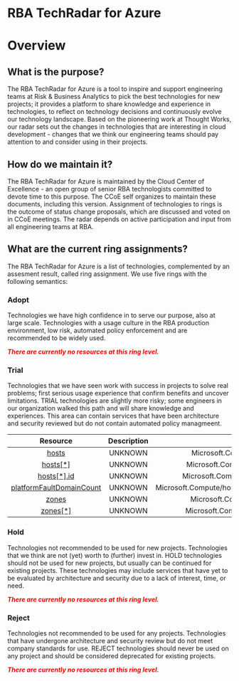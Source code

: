 
RBA TechRadar for Azure
=======================

# Overview

## What is the purpose?


The RBA TechRadar for Azure is a tool to inspire and support engineering teams at Risk & Business Analytics to pick the best technologies for new projects; it provides a platform to share knowledge and experience in technologies, to reflect on technology decisions and continuously evolve our technology landscape.  Based on the pioneering work at Thought Works, our radar sets out the changes in technologies that are interesting in cloud development - changes that we think our engineering teams should pay attention to and consider using in their projects.
## How do we maintain it?


The RBA TechRadar for Azure is maintained by the Cloud Center of Excellence - an open group of senior RBA technologists committed to devote time to this purpose.  The CCoE self organizes to maintain these documents, including this version.  Assignment of technologies to rings is the outcome of status change proposals, which are discussed and voted on in CCoE meetings.  The radar depends on active participation and input from all engineering teams at RBA.
## What are the current ring assignments?


The RBA TechRadar for Azure is a list of technologies, complemented by an assesment result, called ring assignment.  We use five rings with the following semantics:
### Adopt


Technologies we have high confidence in to serve our purpose, also at large scale.  Technologies with a usage culture in the RBA production environment, low risk, automated policy enforcement and are recommended to be widely used.  
  
***<font color="red"> There are currently no resources at this ring level. </font>***
### Trial


Technologies that we have seen work with success in projects to solve real problems;  first serious usage experience that confirm benefits and uncover limitations.  TRIAL technologies are slightly more risky; some engineers in our organization walked this path and will share knowledge and experiences.  This area can contain services that have been architecture and security reviewed but do not contain automated policy managmeent.  

|Resource|Description|Path|Status|
| :---: | :---: | :---: | :---: |
|[hosts](https://github.com/openrba/python-azure-techradar/tree/master/Microsoft.Compute/hostGroups/hosts)|UNKNOWN|Microsoft.Compute/hostGroups/hosts|TRIAL|
|[hosts[*]](https://github.com/openrba/python-azure-techradar/tree/master/Microsoft.Compute/hostGroups/hosts[*])|UNKNOWN|Microsoft.Compute/hostGroups/hosts[*]|TRIAL|
|[hosts[*].id](https://github.com/openrba/python-azure-techradar/tree/master/Microsoft.Compute/hostGroups/hosts[*].id)|UNKNOWN|Microsoft.Compute/hostGroups/hosts[*].id|TRIAL|
|[platformFaultDomainCount](https://github.com/openrba/python-azure-techradar/tree/master/Microsoft.Compute/hostGroups/platformFaultDomainCount)|UNKNOWN|Microsoft.Compute/hostGroups/platformFaultDomainCount|TRIAL|
|[zones](https://github.com/openrba/python-azure-techradar/tree/master/Microsoft.Compute/hostGroups/zones)|UNKNOWN|Microsoft.Compute/hostGroups/zones|TRIAL|
|[zones[*]](https://github.com/openrba/python-azure-techradar/tree/master/Microsoft.Compute/hostGroups/zones[*])|UNKNOWN|Microsoft.Compute/hostGroups/zones[*]|TRIAL|

### Hold


Technologies not recommended to be used for new projects. Technologies that we think are not (yet) worth to (further) invest in.  HOLD technologies should not be used for new projects, but usually can be continued for existing projects.  These technologies may include services that have yet to be evaluated by architecture and security due to a lack of interest, time, or need.  
  
***<font color="red"> There are currently no resources at this ring level. </font>***
### Reject


Technologies not recommended to be used for any projects. Technologies that have undergone architecture and security review but do not meet company standards for use.  REJECT technologies should never be used on any project and should be considered deprecated for existing projects.  
  
***<font color="red"> There are currently no resources at this ring level. </font>***